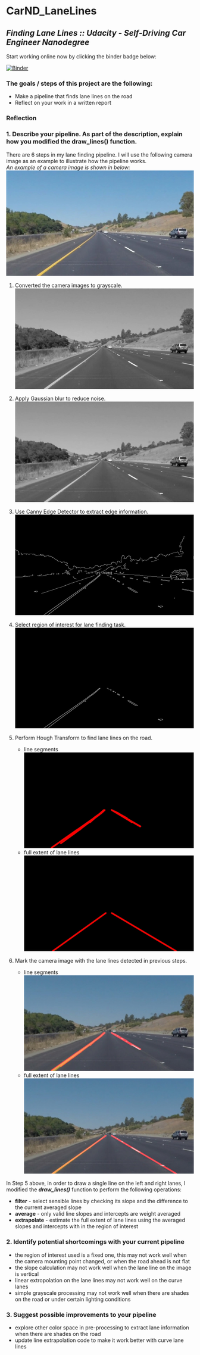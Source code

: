 # CarND_LaneLines
## _Finding Lane Lines :: Udacity - Self-Driving Car Engineer Nanodegree_

Start working online now by clicking the binder badge below:  

[![Binder](http://mybinder.org/badge.svg)](https://beta.mybinder.org/v2/gh/bitsurgeon/CarND_LaneLines/master)  

### The goals / steps of this project are the following:
* Make a pipeline that finds lane lines on the road
* Reflect on your work in a written report

### Reflection

### 1. Describe your pipeline. As part of the description, explain how you modified the draw_lines() function.

There are 6 steps in my lane finding pipeline. I will use the following camera image as an example to illustrate how the pipeline works.  
_An example of a camera image is shown in below:_  
![alt text][image0]

1. Converted the camera images to grayscale.  
![alt text][image1]

2. Apply Gaussian blur to reduce noise.  
![alt text][image2]

3. Use Canny Edge Detector to extract edge information.  
![alt text][image3]

4. Select region of interest for lane finding task.  
![alt text][image4]

5. Perform Hough Transform to find lane lines on the road.  
    - line segments  
![alt text][image5s]
    - full extent of lane lines  
![alt text][image5]

6. Mark the camera image with the lane lines detected in previous steps.  
    - line segments  
![alt text][image6s]
    - full extent of lane lines  
![alt text][image6]

In Step 5 above, in order to draw a single line on the left and right lanes, I modified the **_draw_lines()_** function to perform the following operations:
* **filter** - select sensible lines by checking its slope and the difference to the current averaged slope
* **average** - only valid line slopes and intercepts are weight averaged
* **extrapolate** - estimate the full extent of lane lines using the averaged slopes and intercepts with in the region of interest

### 2. Identify potential shortcomings with your current pipeline

* the region of interest used is a fixed one, this may not work well when the camera mounting point changed, or when the road ahead is not flat
* the slope calculation may not work well when the lane line on the image is vertical
* linear extropolation on the lane lines may not work well on the curve lanes
* simple grayscale processing may not work well when there are shades on the road or under certain lighting conditions

### 3. Suggest possible improvements to your pipeline

* explore other color space in pre-processing to extract lane information when there are shades on the road
* update line extrapolation code to make it work better with curve lane lines

[//]: # (Image References)

[image0]: ./writeup_images_output/extrapolate/0_camera_image.jpg "Camera"
[image1]: ./writeup_images_output/extrapolate/1_grayscale_image.jpg "Grayscale"
[image2]: ./writeup_images_output/extrapolate/2_noise_reduced_image.jpg "Gaussian"
[image3]: ./writeup_images_output/extrapolate/3_edge_detected_image.jpg "Canny"
[image4]: ./writeup_images_output/extrapolate/4_region_selected_image.jpg "Region"
[image5]: ./writeup_images_output/extrapolate/5_lane_line_image.jpg "Hough"
[image6]: ./writeup_images_output/extrapolate/6_lane_marked_image.jpg "Marked"

[image5s]: ./writeup_images_output/segment/5_lane_line_image.jpg "Hough_s"
[image6s]: ./writeup_images_output/segment/6_lane_marked_image.jpg "Marked_s"
